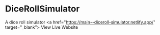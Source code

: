 # DiceRollSimulator
A dice roll simulator 
<a href="https://main--diceroll-simulator.netlify.app/" target="_blank”> View Live Website</a>

